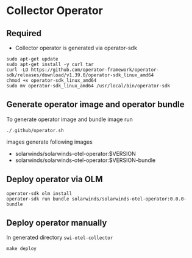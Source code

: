 # Collector Operator 



## Required
- Collector operator is generated via operator-sdk
```shell
sudo apt-get update
sudo apt-get install -y curl tar
curl -LO https://github.com/operator-framework/operator-sdk/releases/download/v1.39.0/operator-sdk_linux_amd64
chmod +x operator-sdk_linux_amd64
sudo mv operator-sdk_linux_amd64 /usr/local/bin/operator-sdk
```

## Generate operator image and operator bundle

To generate operator image and bundle image run 

```shell
./.github/operator.sh
```
images generate following images
- solarwinds/solarwinds-otel-operator:$VERSION
- solarwinds/solarwinds-otel-operator:$VERSION-bundle

## Deploy operator via OLM 

```shell
operator-sdk olm install
operator-sdk run bundle solarwinds/solarwinds-otel-operator:0.0.0-bundle
```

## Deploy operator manually
In generated directory `swi-otel-collector`
```shell
make deploy
```

